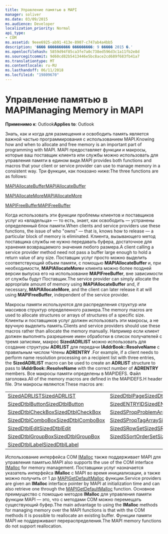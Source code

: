 ```yaml
---
title: Управление памятью в MAPI
manager: soliver
ms.date: 03/09/2015
ms.audience: Developer
localization_priority: Normal
api_type:
- COM
ms.assetid: 9eee6925-ab91-413e-8907-c747ab4a4bb5
description: '���� ���������� ���������: 9 ����� 2015 �.'
ms.openlocfilehash: 5859d94f85ca3fe7a0c738ed596d3c1a11fb2e8d
ms.sourcegitcommit: 9d60cd82b5413446e5bc8ace2cd689f683fb41a7
ms.translationtype: MT
ms.contentlocale: ru-RU
ms.lasthandoff: 06/11/2018
ms.locfileid: "19809670"
---
```

# <a name="managing-memory-in-mapi"></a><span data-ttu-id="e603d-103">Управление памятью в MAPI</span><span class="sxs-lookup"><span data-stu-id="e603d-103">Managing Memory in MAPI</span></span>

  
  
<span data-ttu-id="e603d-104">**Применимо к**: Outlook</span><span class="sxs-lookup"><span data-stu-id="e603d-104">**Applies to**: Outlook</span></span> 
  
<span data-ttu-id="e603d-105">Знать, как и когда для размещения и освободить память является важной частью программирования с использованием MAPI.</span><span class="sxs-lookup"><span data-stu-id="e603d-105">Knowing how and when to allocate and free memory is an important part of programming with MAPI.</span></span> <span data-ttu-id="e603d-106">MAPI предоставляет функции и макросы, которые ваш поставщик клиента или службы можно использовать для управления памяти в едином виде.</span><span class="sxs-lookup"><span data-stu-id="e603d-106">MAPI provides both functions and macros that your client or service provider can use to manage memory in a consistent way.</span></span> <span data-ttu-id="e603d-107">Три функции, как показано ниже:</span><span class="sxs-lookup"><span data-stu-id="e603d-107">The three functions are as follows:</span></span>
  
[<span data-ttu-id="e603d-108">MAPIAllocateBuffer</span><span class="sxs-lookup"><span data-stu-id="e603d-108">MAPIAllocateBuffer</span></span>](mapiallocatebuffer.md)
  
[<span data-ttu-id="e603d-109">MAPIAllocateMore</span><span class="sxs-lookup"><span data-stu-id="e603d-109">MAPIAllocateMore</span></span>](mapiallocatemore.md)
  
[<span data-ttu-id="e603d-110">MAPIFreeBuffer</span><span class="sxs-lookup"><span data-stu-id="e603d-110">MAPIFreeBuffer</span></span>](mapifreebuffer.md)
  
<span data-ttu-id="e603d-111">Когда использовать эти функции проблемы клиентов и поставщиков услуг из «владельца» — то есть, знает, как освободить — устранены определенный блок памяти.</span><span class="sxs-lookup"><span data-stu-id="e603d-111">When clients and service providers use these functions, the issue of who "owns" — that is, knows how to release — a particular block of memory is eliminated.</span></span> <span data-ttu-id="e603d-112">Клиента, вызывающего метод поставщика службы не нужно передавать буфера, достаточное для хранения возвращаемого значения любого размера.</span><span class="sxs-lookup"><span data-stu-id="e603d-112">A client calling a service provider method need not pass a buffer large enough to hold a return value of any size.</span></span> <span data-ttu-id="e603d-113">Поставщик услуг просто можно выделить соответствующий объем памяти, с помощью **MAPIAllocateBuffer** и, при необходимости, **MAPIAllocateMore**и клиента можно более поздней версии выпуска его на использование **MAPIFreeBuffer**, вне зависимости от службы будут Поставщик.</span><span class="sxs-lookup"><span data-stu-id="e603d-113">The service provider can simply allocate the appropriate amount of memory using **MAPIAllocateBuffer** and, if necessary, **MAPIAllocateMore**, and the client can later release it at will using **MAPIFreeBuffer**, independent of the service provider.</span></span> 
  
<span data-ttu-id="e603d-114">Макросы памяти используются для распределения структур или массивов структур определенного размера.</span><span class="sxs-lookup"><span data-stu-id="e603d-114">The memory macros are used to allocate structures or arrays of structures of a specific size.</span></span> <span data-ttu-id="e603d-115">Клиенты и поставщиков услуг должен использовать эти макросы, а не вручную выделить память.</span><span class="sxs-lookup"><span data-stu-id="e603d-115">Clients and service providers should use these macros rather than allocate the memory manually.</span></span> <span data-ttu-id="e603d-116">Например если клиент должен выполнять разрешение имен обработки в список получателей с тремя записями, макрос **SizedADRLIST** можно использовать для создание структуры **ADRLIST** для передачи **IAddrBook::ResolveName** с правильным числом Члены **ADRENTRY** .</span><span class="sxs-lookup"><span data-stu-id="e603d-116">For example, if a client needs to perform name resolution processing on a recipient list with three entries, the **SizedADRLIST** macro can be used to create an **ADRLIST** structure to pass to **IAddrBook::ResolveName** with the correct number of **ADRENTRY** members.</span></span> <span data-ttu-id="e603d-117">Все макросы памяти определены в MAPIDEFS. Файл заголовка.</span><span class="sxs-lookup"><span data-stu-id="e603d-117">All of the memory macros are defined in the MAPIDEFS.H header file.</span></span> <span data-ttu-id="e603d-118">Эти макросы являются:</span><span class="sxs-lookup"><span data-stu-id="e603d-118">These macros are:</span></span> 
  
|||
|:-----|:-----|
|[<span data-ttu-id="e603d-119">SizedADRLIST</span><span class="sxs-lookup"><span data-stu-id="e603d-119">SizedADRLIST</span></span>](sizedadrlist.md) <br/> |[<span data-ttu-id="e603d-120">SizedDtblPage</span><span class="sxs-lookup"><span data-stu-id="e603d-120">SizedDtblPage</span></span>](sizeddtblpage.md) <br/> |
|[<span data-ttu-id="e603d-121">SizedDtblButton</span><span class="sxs-lookup"><span data-stu-id="e603d-121">SizedDtblButton</span></span>](sizeddtblbutton.md) <br/> |[<span data-ttu-id="e603d-122">SizedENTRYID</span><span class="sxs-lookup"><span data-stu-id="e603d-122">SizedENTRYID</span></span>](sizedentryid.md) <br/> |
|[<span data-ttu-id="e603d-123">SizedDtblCheckBox</span><span class="sxs-lookup"><span data-stu-id="e603d-123">SizedDtblCheckBox</span></span>](sizeddtblcheckbox.md) <br/> |[<span data-ttu-id="e603d-124">SizedSPropProblemArray</span><span class="sxs-lookup"><span data-stu-id="e603d-124">SizedSPropProblemArray</span></span>](sizedspropproblemarray.md) <br/> |
|[<span data-ttu-id="e603d-125">SizedDtblComboBox</span><span class="sxs-lookup"><span data-stu-id="e603d-125">SizedDtblComboBox</span></span>](sizeddtblcombobox.md) <br/> |[<span data-ttu-id="e603d-126">SizedSPropTagArray</span><span class="sxs-lookup"><span data-stu-id="e603d-126">SizedSPropTagArray</span></span>](sizedsproptagarray.md) <br/> |
|[<span data-ttu-id="e603d-127">SizedDtblEdit</span><span class="sxs-lookup"><span data-stu-id="e603d-127">SizedDtblEdit</span></span>](sizeddtbledit.md) <br/> |[<span data-ttu-id="e603d-128">SizedSRowSet</span><span class="sxs-lookup"><span data-stu-id="e603d-128">SizedSRowSet</span></span>](sizedsrowset.md) <br/> |
|[<span data-ttu-id="e603d-129">SizedDtblGroupBox</span><span class="sxs-lookup"><span data-stu-id="e603d-129">SizedDtblGroupBox</span></span>](sizeddtblgroupbox.md) <br/> |[<span data-ttu-id="e603d-130">SizedSSortOrderSet</span><span class="sxs-lookup"><span data-stu-id="e603d-130">SizedSSortOrderSet</span></span>](sizedssortorderset.md) <br/> |
|[<span data-ttu-id="e603d-131">SizedDtblLabel</span><span class="sxs-lookup"><span data-stu-id="e603d-131">SizedDtblLabel</span></span>](sizeddtbllabel.md) <br/> | <br/> |
   
<span data-ttu-id="e603d-132">Использование интерфейса COM [IMalloc](http://msdn.microsoft.com/ru-ru/library/ms678425%28VS.85%29.aspx) также поддерживает MAPI для управления памятью.</span><span class="sxs-lookup"><span data-stu-id="e603d-132">MAPI also supports the use of the COM interface [IMalloc](http://msdn.microsoft.com/ru-ru/library/ms678425%28VS.85%29.aspx) for memory management.</span></span> <span data-ttu-id="e603d-133">Поставщики услуг назначается указатель интерфейса **IMalloc** с MAPI во время инициализации, а также можно получить от 1 до [MAPIGetDefaultMalloc](mapigetdefaultmalloc.md) функции.</span><span class="sxs-lookup"><span data-stu-id="e603d-133">Service providers are given an **IMalloc** interface pointer by MAPI at initialization time and can also retrieve one through the [MAPIGetDefaultMalloc](mapigetdefaultmalloc.md) function.</span></span> <span data-ttu-id="e603d-134">Основное преимущество с помощью методов **IMalloc** для управления памяти функции MAPI — это, что с методами COM можно перемещать существующий буфер.</span><span class="sxs-lookup"><span data-stu-id="e603d-134">The main advantage to using the **IMalloc** methods for managing memory over the MAPI functions is that with the COM methods it is possible to reallocate an existing buffer.</span></span> <span data-ttu-id="e603d-135">Функции памяти MAPI не поддерживают перераспределения.</span><span class="sxs-lookup"><span data-stu-id="e603d-135">The MAPI memory functions do not support reallocation.</span></span> 
  

